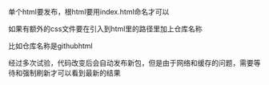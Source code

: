 单个html要发布，根html要用index.html命名才可以

如果有额外的css文件要在引入到html里的路径里加上仓库名称

比如仓库名称是githubhtml

<link rel="preload stylesheet" href="/githubhtml/vp-icons.css" as="style">

经过多次试验，代码改变后会自动发布新包，但是由于网络和缓存的问题，需要等待和强制刷新才可以看到最新的结果

